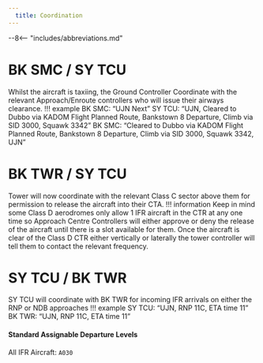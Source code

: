 ```yaml
---
  title: Coordination
---
```


--8<-- "includes/abbreviations.md"

# BK SMC / SY TCU

Whilst the aircraft is taxiing, the Ground Controller Coordinate with the relevant Approach/Enroute controllers who will issue their airways clearance.
!!! example
    BK SMC: “UJN Next”
    SY TCU: “UJN, Cleared to Dubbo via KADOM Flight Planned Route, Bankstown 8 Departure, Climb via SID 3000, Squawk 3342”
    BK SMC: “Cleared to Dubbo via KADOM Flight Planned Route, Bankstown 8 Departure, Climb via SID 3000, Squawk 3342, UJN”

# BK TWR / SY TCU

Tower will now coordinate with the relevant Class C sector above them for permission to release the aircraft into their CTA.
!!! information
    Keep in mind some Class D aerodromes only allow 1 IFR aircraft in the CTR at any one time so Approach Centre Controllers will either approve or deny the release of the aircraft until there is a slot available for them.
Once the aircraft is clear of the Class D CTR either vertically or laterally the tower controller will tell them to contact the relevant frequency. 

# SY TCU / BK TWR

SY TCU will coordinate with BK TWR for incoming IFR arrivals on either the RNP or NDB approaches
!!! example
    SY TCU: “UJN, RNP 11C, ETA time 11”
    BK TWR: “UJN, RNP 11C, ETA time 11”

#### Standard Assignable Departure Levels

All IFR Aircraft: `A030`